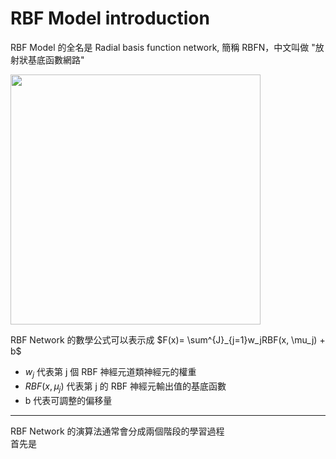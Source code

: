 # RBF Model introduction

RBF Model 的全名是 Radial basis function network, 簡稱 RBFN，中文叫做 "放射狀基底函數網路"

<img src="https://1.bp.blogspot.com/-hjh4bhL9iaQ/WZe1M_QmlbI/AAAAAAAAEIc/N4LnOTV-KLoP2w8NLBXfHQIs3NRuRRDigCLcBGAs/s640/ML-T-14-1.png" width="400px">

RBF Network 的數學公式可以表示成 $F(x)= \sum^{J}_{j=1}w_jRBF(x, \mu_j) + b$
- $w_j$ 代表第 j 個 RBF 神經元道類神經元的權重
- $RBF(x, \mu_j)$ 代表第 j 的 RBF 神經元輸出值的基底函數
- b 代表可調整的偏移量

---
RBF Network 的演算法通常會分成兩個階段的學習過程\
首先是
